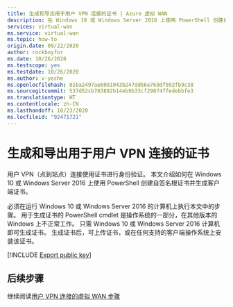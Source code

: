 ```yaml
---
title: 生成和导出用于用户 VPN 连接的证书 | Azure 虚拟 WAN
description: 在 Windows 10 或 Windows Server 2016 上使用 PowerShell 创建自签名根证书、导出公钥和生成用于用户 VPN 连接的客户端证书。
services: virtual-wan
ms.service: virtual-wan
ms.topic: how-to
origin.date: 09/22/2020
author: rockboyfor
ms.date: 10/26/2020
ms.testscope: yes
ms.testdate: 10/26/2020
ms.author: v-yeche
ms.openlocfilehash: 01ba2497ae6091043b247dd66e769df092fb9c38
ms.sourcegitcommit: 537d52cb783892b14eb9b33cf29874ffedebbfe3
ms.translationtype: HT
ms.contentlocale: zh-CN
ms.lasthandoff: 10/23/2020
ms.locfileid: "92471721"
---
```

<!--Verified successfully-->
# <a name="generate-and-export-certificates-for-user-vpn-connections"></a>生成和导出用于用户 VPN 连接的证书

用户 VPN（点到站点）连接使用证书进行身份验证。 本文介绍如何在 Windows 10 或 Windows Server 2016 上使用 PowerShell 创建自签名根证书并生成客户端证书。

必须在运行 Windows 10 或 Windows Server 2016 的计算机上执行本文中的步骤。 用于生成证书的 PowerShell cmdlet 是操作系统的一部分，在其他版本的 Windows 上不正常工作。 只需 Windows 10 或 Windows Server 2016 计算机即可生成证书。 生成证书后，可上传证书，或在任何支持的客户端操作系统上安装该证书。

[!INCLUDE [Export public key](../../includes/vpn-gateway-generate-export-certificates-include.md)]

## <a name="next-steps"></a>后续步骤

继续阅读[用户 VPN 连接的虚拟 WAN 步骤](virtual-wan-about.md)

<!-- Update_Description: update meta properties, wording update, update link -->